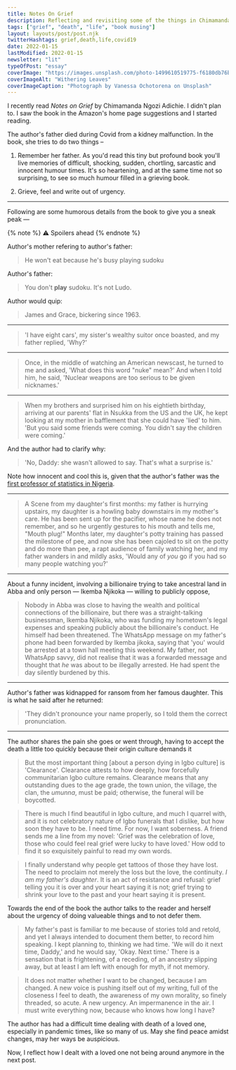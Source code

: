 ```yaml
---
title: Notes On Grief
description: Reflecting and revisiting some of the things in Chimamanda Ngozi Adichie's book.
tags: ["grief", "death", "life", "book musing"]
layout: layouts/post/post.njk
twitterHashtags: grief,death,life,covid19
date: 2022-01-15
lastModified: 2022-01-15
newsletter: "lit"
typeOfPost: "essay"
coverImage: "https://images.unsplash.com/photo-1499610519775-f6180db76b5a?ixlib=rb-1.2.1&ixid=MnwxMjA3fDB8MHxwaG90by1wYWdlfHx8fGVufDB8fHx8&auto=format&fit=crop&w=2070&q=80"
coverImageAlt: "Withering Leaves"
coverImageCaption: "Photograph by Vanessa Ochotorena on Unsplash"
---
```


I recently read _Notes on Grief_ by Chimamanda Ngozi Adichie. I didn't plan to. I saw the book in the Amazon's home page suggestions and I started reading.

The author's father died during Covid from a kidney malfunction. In the book, she tries to do two things –

1. Remember her father. As you'd read this tiny but profound book you'll live memories of difficult, shocking, sudden, chortling, sarcastic and innocent humour times. It's so heartening, and at the same time not so surprising, to see so much humour filled in a grieving book.

2. Grieve, feel and write out of urgency.

---

<!-- <details style="cursor:pointer;"> -->
<!-- <summary>
</summary> -->

Following are some humorous details from the book to give you a sneak peak —

{% note %}
  ⚠️ Spoilers ahead
{% endnote %}

Author's mother refering to author's father:

> He won't eat because he's busy playing sudoku

Author's father: 

> You don't **play** sudoku. It's not Ludo.

Author would quip:

> James and Grace, bickering since 1963.

---

> 'I have eight cars', my sister's wealthy suitor once boasted, and my father replied, 'Why?'

---

> Once, in the middle of watching an American newscast, he turned to me and asked, 'What does this word "nuke" mean?' And when I told him, he said, 'Nuclear weapons are too serious to be given nicknames.'

---

> When my brothers and surprised him on his eightieth birthday, arriving at our parents' flat in Nsukka from the US and the UK, he kept looking at my mother in bafflement that she could have 'lied' to him. 'But you said some friends were coming. You didn't say the children were coming.'

And the author had to clarify why:

> 'No, Daddy: she wasn't allowed to say. That's what a surprise is.'

Note how innocent and cool this is, given that the author's father was the [first professor of statistics in Nigeria](https://www.google.com/search?q=first+professor+of+statistics+in+Nigeria&oq=first+professor+of+statistics+in+Nigeria&aqs=chrome..69i57j0i22i30l2.894j0j1&sourceid=chrome&ie=UTF-8).

---

> A Scene from my daughter's first months: my father is hurrying upstairs, my daughter is a howling baby downstairs in my mother's care. He has been sent up for the pacifier, whose name he does not remember, and so he urgently gestures to his mouth and tells me, "Mouth plug!" Months later, my daughter's potty training has passed the milestone of pee, and now she has been cajoled to sit on the potty and do more than pee, a rapt audience of family watching her, and my father wanders in and mildly asks, 'Would any of _you_ go if you had so many people watching you?'

---

About a funny incident, involving a billionaire trying to take ancestral land in Abba and only person — Ikemba Njikoka — willing to publicly oppose,

>  Nobody in Abba was close to having the wealth and political connections of the billionaire, but there was a straight-talking businessman, Ikemba Njikoka, who was funding my hometown's legal expenses and speaking publicly about the billionaire's conduct. He himself had been threatened. The WhatsApp message on my father's phone had been forwarded by Ikemba jikoka, saying that 'you' would be arrested at a town hall meeting this weekend. My father, not WhatsApp savvy, did not realise that it was a forwarded message and thought that _he_ was about to be illegally arrested. He had spent the day silently burdened by this.

---

Author's father was kidnapped for ransom from her famous daughter. This is what he said after he returned:

> 'They didn't pronounce your name properly, so I told them the correct pronunciation.

---

<!-- </details> -->


The author shares the pain she goes or went through, having to accept the death a little too quickly because their origin culture demands it

> But the most important thing [about a person dying in Igbo culture] is 'Clearance'. Clearance attests to how deeply, how forcefully communitarian Igbo culture remains. Clearance means that any outstanding dues to the age grade, the town union, the village, the clan, the _umunna_, must be paid; otherwise, the funeral will be boycotted.

> There is much I find beautiful in Igbo culture, and much I quarrel with, and it is not celebratory nature of Igbo funerals that I dislike, but how soon they have to be. I need time. For now, I want soberness. A friend sends me a line from my novel: 'Grief was the celebration of love, those who could feel real grief were lucky to have loved.' How odd to find it so exquisitely painful to read my own words.

> I finally understand why people get tattoos of those they have lost. The need to proclaim not merely the loss but the love, the continuity. _I am my father's daughter_. It is an act of resistance and refusal: grief telling you it is over and your heart saying it is not; grief trying to shrink your love to the past and your heart saying it is present.

Towards the end of the book the author talks to the reader and herself about the urgency of doing valueable things and to not defer them.

> My father's past is familiar to me because of stories told and retold, and yet I always intended to document them better, to record him speaking. I kept planning to, thinking we had time. 'We will do it next time, Daddy,' and he would say, 'Okay. Next time.' There is a sensation that is frightening, of a receding, of an ancestry slipping away, but at least I am left with enough for myth, if not memory.

> It does not matter whether I want to be changed, because I am changed. A new voice is pushing itself out of my writing, full of the closeness I feel to death, the awareness of my own morality, so finely threaded, so acute. A new urgency. An impermanence in the air. I must write everything now, because who knows how long I have?

The author has had a difficult time dealing with death of a loved one, especially in pandemic times, like so many of us. May she find peace amidst changes, may her ways be auspicious.

Now, I reflect how I dealt with a loved one not being around anymore in the next post.

